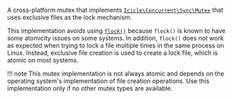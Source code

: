 A cross-platform mutex that implements [`Icicle\Concurrent\Sync\Mutex`](Sync.Mutex.md) that uses exclusive files as the lock mechanism.

This implementation avoids using [`flock()`](http://php.net/flock) because `flock()` is known to have some atomicity issues on some systems. In addition, `flock()` does not work as expected when trying to lock a file multiple times in the same process on Linux. Instead, exclusive file creation is used to create a lock file, which is atomic on most systems.

!!! note
    This mutex implementation is not always atomic and depends on the operating system's implementation of file creation operations. Use this implementation only if no other mutex types are available.
